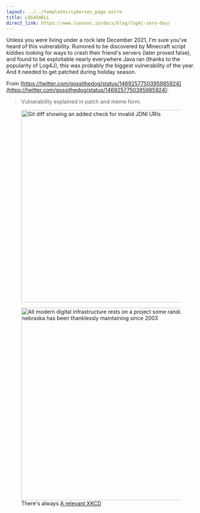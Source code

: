 ```yaml
---
layout: ../../templates/cybersec_page.astro
title: LOG4SHELL
direct_link: https://www.lunasec.io/docs/blog/log4j-zero-day/
---
```


Unless you were living under a rock late December 2021, I'm sure you've heard of this vulnerability. Rumored to be discovered by Minecraft script kiddies looking for ways to crash their friend's servers (later proved false), and found to be exploitable nearly everywhere Java ran (thanks to the popularity of Log4J), this was probably the biggest vulnerability of the year. And it needed to get patched during holiday season.

From [https://twitter.com/gossithedog/status/1469257750395985924](https://twitter.com/gossithedog/status/1469257750395985924):

> Vulnerability explained in patch and meme form.

<figure>
  <img src="/cybersec/2021-12-10-1.jpg" alt="Git diff showing an added check for invalid JDNI URIs" title="Ah yes, my name is ${jndi:ldap://127.0.0.1:1337/pwned.php}" width="512" />
</figure>

<figure>
  <img src="/cybersec/2021-12-10-2.png" alt="All modern digital infrastructure rests on a project some random person in nebraska has been thanklessly maintaining since 2003" title="Originally made for ImageMagick, but 1000% applicable here too" width="512" />
  <figcaption>There's always <a href="https://xkcd.com/2347/" rel="noopener" target="_blank">A relevant XKCD</a></figcaption>
</figure>
